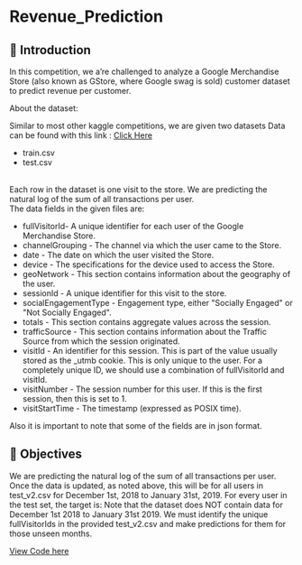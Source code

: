 # Revenue_Prediction
## 🐣 Introduction
In this competition, we a’re challenged to analyze a Google Merchandise Store (also known as GStore, where Google swag is sold) customer dataset to predict revenue per customer.

About the dataset:

Similar to most other kaggle competitions, we are given two datasets
Data can be found with this link : <a href="https://www.kaggle.com/c/ga-customer-revenue-prediction/data" target="_blank">Click Here</a></br>
* train.csv
* test.csv </br>
</br>
Each row in the dataset is one visit to the store. We are predicting the natural log of the sum of all transactions per user.
</br>
The data fields in the given files are:

* fullVisitorId- A unique identifier for each user of the Google Merchandise Store.
* channelGrouping - The channel via which the user came to the Store.
* date - The date on which the user visited the Store.
* device - The specifications for the device used to access the Store.
* geoNetwork - This section contains information about the geography of the user.
* sessionId - A unique identifier for this visit to the store.
* socialEngagementType - Engagement type, either "Socially Engaged" or "Not Socially Engaged".
* totals - This section contains aggregate values across the session.
* trafficSource - This section contains information about the Traffic Source from which the session originated.
* visitId - An identifier for this session. This is part of the value usually stored as the _utmb cookie. This is only unique to the user. For a completely unique ID, we should use a combination of fullVisitorId and visitId.
* visitNumber - The session number for this user. If this is the first session, then this is set to 1.
* visitStartTime - The timestamp (expressed as POSIX time).</br>

Also it is important to note that some of the fields are in json format.

## 🎯 Objectives

We are predicting the natural log of the sum of all transactions per user. 
Once the data is updated, as noted above, this will be for all users in test_v2.csv for December 1st, 2018 to January 31st, 2019. For every user in the test set, the target is:
Note that the dataset does NOT contain data for December 1st 2018 to January 31st 2019. 
We must identify the unique fullVisitorIds in the provided test_v2.csv and make predictions for them for those unseen months.

<a href="https://htmlpreview.github.io/?https://github.com/branavan94/Revenue_Prediction/blob/main/Code%20Report.html" target="_blank">View Code here</a>
